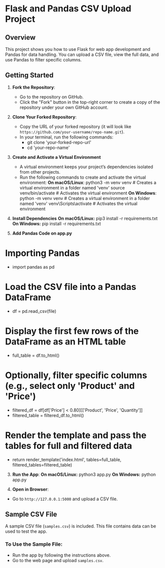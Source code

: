 # Flask and Pandas CSV Upload Project

## Overview
This project shows you how to use Flask for web app development and Pandas for data handling. You can upload a CSV file, view the full data, and use Pandas to filter specific columns.

## Getting Started

1. **Fork the Repository**:
   - Go to the repository on GitHub.
   - Click the "Fork" button in the top-right corner to create a copy of the repository under your own GitHub account.
  
2. **Clone Your Forked Repository**:
   - Copy the URL of your forked repository (it will look like `https://github.com/your-username/repo-name.git`).
   - In your terminal, run the following commands:
      - git clone 'your-forked-repo-url'
      - cd 'your-repo-name'

3. **Create and Activate a Virtual Environment**
   - A virtual environment keeps your project’s dependencies isolated from other projects.
   - Run the following commands to create and activate the virtual environment:
   **On macOS/Linux**:
   python3 -m venv venv  # Creates a virtual environment in a folder named 'venv'
   source venv/bin/activate  # Activates the virtual environment
   **On Windows**:
   python -m venv venv  # Creates a virtual environment in a folder named 'venv'
   venv\Scripts\activate  # Activates the virtual environment

4. **Install Dependencies**
**On macOS/Linux:**
pip3 install -r requirements.txt
**On Windows:**
pip install -r requirements.txt

5. **Add Pandas Code on app.py**
# Importing Pandas
- import pandas as pd
# Load the CSV file into a Pandas DataFrame
- df = pd.read_csv(file)

# Display the first few rows of the DataFrame as an HTML table
- full_table = df.to_html()

# Optionally, filter specific columns (e.g., select only 'Product' and 'Price')
- filtered_df = df[df['Price'] < 0.80][['Product', 'Price', 'Quantity']]
- filtered_table = filtered_df.to_html()

# Render the template and pass the tables for full and filtered data
- return render_template('index.html', tables=full_table, filtered_tables=filtered_table)

3. **Run the App**:
**On macOS/Linux:**
python3 app.py
**On Windows:**
python app.py

4. **Open in Browser**:
- Go to `http://127.0.0.1:5000` and upload a CSV file.

## Sample CSV File

A sample CSV file (`samples.csv`) is included. This file contains data can be used to test the app.

### To Use the Sample File:
- Run the app by following the instructions above.
- Go to the web page and upload `samples.csv`.
